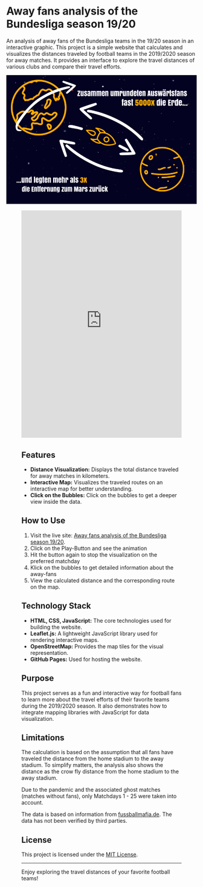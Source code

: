 # Away fans analysis of the Bundesliga season 19/20
An analysis of away fans of the Bundesliga teams in the 19/20 season in an interactive graphic.
This project is a simple website that calculates and visualizes the distances traveled by football teams in the 2019/2020 season for away matches. It provides an interface to explore the travel distances of various clubs and compare their travel efforts.

![From Earth to Mars with football](wp_fans_mars_erde__1000.png)

<figure class="video_container">
<iframe title="Summe der Auswärtsfans der Bundesligisten der Saison 19/20 nach Vereinen" aria-label="Balken" id="datawrapper-chart-WCzlu" src="https://datawrapper.dwcdn.net/WCzlu/1/" scrolling="no" frameborder="0" style="width: 0; min-width: 100% !important; border: none;" height="600" data-external="1"></iframe><script type="text/javascript">!function(){"use strict";window.addEventListener("message",(function(a){if(void 0!==a.data["datawrapper-height"]){var e=document.querySelectorAll("iframe");for(var t in a.data["datawrapper-height"])for(var r=0;r<e.length;r++)if(e[r].contentWindow===a.source){var i=a.data["datawrapper-height"][t]+"px";e[r].style.height=i}}}))}();
</script>

## Features

- **Distance Visualization:** Displays the total distance traveled for away matches in kilometers.
- **Interactive Map:** Visualizes the traveled routes on an interactive map for better understanding.
- **Click on the Bubbles:** Click on the bubbles to get a deeper view inside the data.

## How to Use

1. Visit the live site: [Away fans analysis of the Bundesliga season 19/20](https://pkoch12.github.io/auswaertskilometer_19-20/).
2. Click on the Play-Button and see the animation
3. Hit the button again to stop the visualization on the preferred matchday
4. Klick on the bubbles to get detailed information about the away-fans
5. View the calculated distance and the corresponding route on the map.

## Technology Stack

- **HTML, CSS, JavaScript:** The core technologies used for building the website.
- **Leaflet.js:** A lightweight JavaScript library used for rendering interactive maps.
- **OpenStreetMap:** Provides the map tiles for the visual representation.
- **GitHub Pages:** Used for hosting the website.

## Purpose

This project serves as a fun and interactive way for football fans to learn more about the travel efforts of their favorite teams during the 2019/2020 season. It also demonstrates how to integrate mapping libraries with JavaScript for data visualization.

## Limitations

The calculation is based on the assumption that all fans have traveled the distance from the home stadium to the away stadium. To simplify matters, the analysis also shows the distance as the crow fly distance from the home stadium to the away stadium.

Due to the pandemic and the associated ghost matches (matches without fans), only Matchdays 1 - 25 were taken into account.

The data is based on information from [fussballmafia.de](fussballmafia.de). The data has not been verified by third parties.

## License

This project is licensed under the [MIT License](js/LICENSE).

---

Enjoy exploring the travel distances of your favorite football teams!
